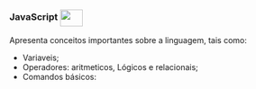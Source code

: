 ### JavaScript <img align="center" height="30" width="40" src="https://cdn.jsdelivr.net/gh/devicons/devicon/icons/javascript/javascript-original.svg" />

Apresenta conceitos importantes sobre a linguagem, tais como:

- Variaveis;
- Operadores: aritmeticos, Lógicos e relacionais;
- Comandos básicos: 
